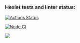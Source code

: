### Hexlet tests and linter status:

[![Actions Status](https://github.com/Dimahtml/frontend-project-lvl1/workflows/hexlet-check/badge.svg)](https://github.com/Dimahtml/frontend-project-lvl1/actions)

[![Node CI](https://github.com/Dimahtml/frontend-project-lvl1/actions/workflows/nodejs.yml/badge.svg)](https://github.com/Dimahtml/frontend-project-lvl1/actions)

<a href="https://codeclimate.com/github/codeclimate/codeclimate/maintainability"><img src="https://api.codeclimate.com/v1/badges/a99a88d28ad37a79dbf6/maintainability" /></a>
